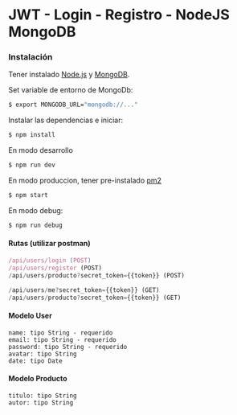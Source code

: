 # JWT - Login - Registro - NodeJS  MongoDB

### Instalación

Tener instalado [Node.js](https://nodejs.org/) y [MongoDB](https://www.mongodb.com/es).

Set variable de entorno de MongoDb:

```sh
$ export MONGODB_URL="mongodb://..."
```

Instalar las dependencias e iniciar:

```sh
$ npm install
```

En modo desarrollo

```sh
$ npm run dev
```

En modo produccion, tener pre-instalado [pm2](http://pm2.keymetrics.io/)

```sh
$ npm start
```

En modo debug:

```sh
$ npm run debug
```


#### Rutas (utilizar postman)


```js
/api/users/login (POST)
/api/users/register (POST)
/api/users/producto?secret_token={{token}} (POST)

/api/users/me?secret_token={{token}} (GET)
/api/users/producto?secret_token={{token}} (GET)
```
#### Modelo User

```
name: tipo String - requerido
email: tipo String - requerido
password: tipo String - requerido
avatar: tipo String
date: tipo Date
```

#### Modelo Producto

```
titulo: tipo String
autor: tipo String
```